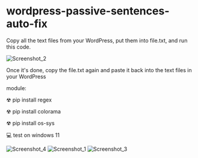 # wordpress-passive-sentences-auto-fix
Copy all the text files from your WordPress, put them into file.txt, and run this code. 

![Screenshot_2](https://github.com/user-attachments/assets/464b4030-83c4-4ffa-8bd3-241cabc15d92)

Once it's done, copy the file.txt again and paste it back into the text files in your WordPress

module:

☢ pip install regex

☢ pip install colorama

☢ pip install os-sys

💻 test on windows 11

![Screenshot_4](https://github.com/user-attachments/assets/87c74547-3201-465c-8f4c-86b9b1f36c32)
![Screenshot_1](https://github.com/user-attachments/assets/4ac4fc69-2e5c-43ff-b36f-9c89f9996d43)
![Screenshot_3](https://github.com/user-attachments/assets/8be0b82c-e939-48fc-908f-e333f7e37881)

